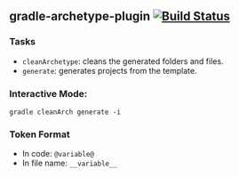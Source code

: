 ## gradle-archetype-plugin [![Build Status](https://travis-ci.org/Allali84/gradle-archetype-plugin.svg)](https://travis-ci.org/Allali84/gradle-archetype-plugin)

### Tasks
 * `cleanArchetype`: cleans the generated folders and files.
 * `generate`: generates projects from the template.

### Interactive Mode:
```
gradle cleanArch generate -i
```

### Token Format
 * In code: `@variable@`
 * In file name: `__variable__`
